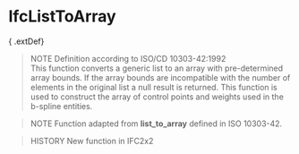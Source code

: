 # IfcListToArray

{ .extDef}
> NOTE  Definition according to ISO/CD 10303-42:1992  
> This function converts a generic list to an array with pre-determined array bounds. If the array bounds are incompatible with the number of elements in the original list a null result is returned. This function is used to construct the array of control points and weights used in the b-spline entities.

> NOTE  Function adapted from **list_to_array** defined in ISO 10303-42.

> HISTORY  New function in IFC2x2
